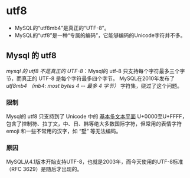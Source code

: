 # utf8
-   MySQL的“utf8mb4”是真正的“UTF-8”。
-   MySQL的“utf8”是一种“专属的编码”，它能够编码的Unicode字符并不多。
## Mysql 的 utf8
*mysql 的 utf8 不是真正的 UTF-8*：Mysql的 utf-8 只支持每个字符最多三个字节，而真正的 UTF-8 是每个字符最多四个字节。
MySQL在2010年发布了 *utf8mb4 （mb4: most bytes 4 -- 最多 4 字节）* 字符集，绕过了这个问题。

### 限制
Mysql的 utf8 只支持到了 Unicode 中的 [基本多文本平面](https://zh.wikipedia.org/wiki/Unicode%E5%AD%97%E7%AC%A6%E5%B9%B3%E9%9D%A2%E6%98%A0%E5%B0%84) U+0000至U+FFFF，包含了控制符、拉丁文，中、日、韩等绝大多数国际字符，但常用的表情字符 emoji 和一些不常用的汉字，如 “墅” 等无法编码。


### 原因
MySQL从4.1版本开始支持UTF-8，也就是2003年，而今天使用的UTF-8标准（RFC 3629）是随后才出现的。


